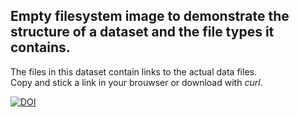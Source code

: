 ## Empty filesystem image to demonstrate the structure of a dataset and the file types it contains. 

The files in this dataset contain links to the actual data files.  
Copy and stick a link in your brouwser or download with *curl*.

[![DOI](https://zenodo.org/badge/DOI/10.5281/zenodo.4716654.svg)](https://doi.org/10.5281/zenodo.4716654)
